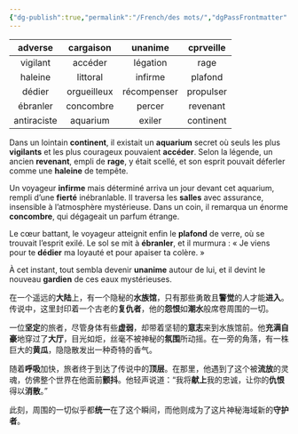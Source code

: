 ```yaml
---
{"dg-publish":true,"permalink":"/French/des mots/","dgPassFrontmatter":true,"created":"2024-11-08T20:21:05.958+08:00","updated":"2024-11-09T14:04:42.852+08:00"}
---
```



|   adverse   |  cargaison  |   unanime   | cprveille |
| :---------: | :---------: | :---------: | :-------: |
|  vigilant   |   accéder   |  légation   |   rage    |
|   haleine   |  littoral   |   infirme   |  plafond  |
|   dédier    | orgueilleux | récompenser | propulser |
|  ébranler   |  concombre  |   percer    | revenant  |
| antiraciste |  aquarium   |   exiler    | continent |

Dans un lointain **continent**, il existait un **aquarium** secret où seuls les plus **vigilants** et les plus courageux pouvaient **accéder**. Selon la légende, un ancien **revenant**, empli de **rage**, y était scellé, et son esprit pouvait déferler comme une **haleine** de tempête.

Un voyageur **infirme** mais déterminé arriva un jour devant cet aquarium, rempli d’une **fierté** inébranlable. Il traversa les **salles** avec assurance, insensible à l’atmosphère mystérieuse. Dans un coin, il remarqua un énorme **concombre**, qui dégageait un parfum étrange.

Le cœur battant, le voyageur atteignit enfin le **plafond** de verre, où se trouvait l’esprit exilé. Le sol se mit à **ébranler**, et il murmura : « Je viens pour te **dédier** ma loyauté et pour apaiser ta colère. »

À cet instant, tout sembla devenir **unanime** autour de lui, et il devint le nouveau **gardien** de ces eaux mystérieuses.

在一个遥远的**大陆**上，有一个隐秘的**水族馆**，只有那些勇敢且**警觉**的人才能**进入**。传说中，这里封印着一个古老的**复仇者**，他的**怨恨**如**潮水**般席卷周围的一切。

一位**坚定**的旅者，尽管身体有些**虚弱**，却带着坚韧的**意志**来到水族馆前。他**充满自豪**地穿过了**大厅**，目光如炬，丝毫不被神秘的**氛围**所动摇。在一旁的角落，有一株巨大的**黄瓜**，隐隐散发出一种奇特的香气。

随着**呼吸**加快，旅者终于到达了传说中的**顶层**。在那里，他遇到了这个被**流放**的灵魂，仿佛整个世界在他面前**颤抖**。他轻声说道：“我将**献上**我的忠诚，让你的**仇恨**得以**消散**。”

此刻，周围的一切似乎都**统一**在了这个瞬间，而他则成为了这片神秘海域新的**守护者**。